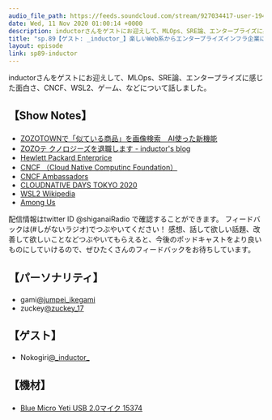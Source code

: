 ```yaml
---
audio_file_path: https://feeds.soundcloud.com/stream/927034417-user-194620696-sp89-inductor.mp3
date: Wed, 11 Nov 2020 01:00:14 +0000
description: inductorさんをゲストにお迎えして、MLOps、SRE論、エンタープライズに感じた面白さ、CNCF、WSL2、ゲーム、などについて話しました。
title: "sp.89【ゲスト: _inductor_】楽しいWeb系からエンタープライズインフラ企業にあえて転職した理由"
layout: episode
link: sp89-inductor
---
```


<p><span>inductorさんをゲストにお迎えして、MLOps、SRE論、エンタープライズに感じた面白さ、CNCF、WSL2、ゲーム、などについて話しました。</span></p>
<h2>
  <p>【Show Notes】</p>
</h2>
<ul>
  <li><a href="https://www.itmedia.co.jp/news/articles/1908/26/news068.html" target="_blank">ZOZOTOWNで「似ている商品」を画像検索　AI使った新機能</a></li>
  <li><a href="https://blog.inductor.me/entry/retire-zozotech" target="_blank">ZOZOテ
  クノロジーズを退職します - inductor's blog</a></li>
  <li><a href="https://www.hpe.com/jp/ja/home.html" target="_blank">Hewlett Packard Enterprice</a></li>
  <li><a href="https://www.cncf.io/" target="_blank">CNCF （Cloud Native Computinc Foundation）</a></li>
  <li><a href="https://www.cncf.io/people/ambassadors/" target="_blank">CNCF Ambassadors</a></li>
  <li><a href="https://event.cloudnativedays.jp/cndt2020" target="_blank">CLOUDNATIVE DAYS TOKYO 2020</a></li>
  <li><a href="https://ja.wikipedia.org/wiki/Windows_Subsystem_for_Linux" target="_blank">WSL2 Wikipedia</a></li>
  <li><a href="https://store.steampowered.com/app/945360/Among_Us/" target="_blank">Among Us</a></li>
</ul>
<p><span>
  配信情報はtwitter ID @shiganaiRadio で確認することができます。
  フィードバックは(#しがないラジオ)でつぶやいてください！
  感想、話して欲しい話題、改善して欲しいことなどつぶやいてもらえると、今後のポッドキャストをより良いものにしていけるので、ぜひたくさんのフィードバックをお待ちしています。
</span></p>
<h2>
  <p>【パーソナリティ】</p>
</h2>
<ul>
  <li>gami<a href="https://twitter.com/jumpei_ikegami" target="_blank">@jumpei_ikegami</a></li>
  <li>zuckey<a href="https://twitter.com/zuckey_17" target="_blank">@zuckey_17</a></li>
</ul>
<h2>
  <p>【ゲスト】</p>
</h2>
<ul>
  <li>Nokogiri<a href="https://twitter.com/_inductor_" target="_blank">@_inductor_</a></li>
</ul>
<h2>
  <p>【機材】</p>
</h2>
<ul>
  <li><a href="http://amzn.to/2tlkud3" target="_blank">Blue Micro Yeti USB 2.0マイク 15374</a></li>
</ul>
